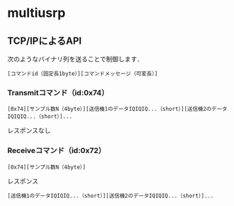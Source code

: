 # multiusrp


## TCP/IPによるAPI

次のようなバイナリ列を送ることで制御します．

```
[コマンドid（固定長1byte）][コマンドメッセージ（可変長）]
```

### Transmitコマンド（id:0x74）

```
[0x74][サンプル数N（4byte）][送信機1のデータIQIQIQ...（short）][送信機2のデータIQIQIQ...（short）]...
```

レスポンスなし

### Receiveコマンド（id:0x72）

```
[0x74][サンプル数N（4byte）]
```

レスポンス

```
[送信機1のデータIQIQIQ...（short）][送信機2のデータIQIQIQ...（short）]...
```
